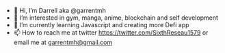 - 👋 Hi, I’m Darrell aka @garrentmh
- 👀 I’m interested in gym, manga, anime, blockchain and self development
- 🌱 I’m currently learning Javascript and creating more Defi app
- 📫 How to reach me at twitter https://twitter.com/SixthReseau1579 or email me at garrentmh@gmail.com

<!---
garrentmh/garrentmh is a ✨ special ✨ repository because its `README.md` (this file) appears on your GitHub profile.
You can click the Preview link to take a look at your changes.
--->
